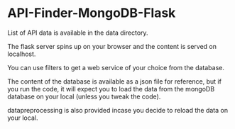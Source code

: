 # API-Finder-MongoDB-Flask

List of API data is available in the data directory.


The flask server spins up on your browser and the content is served on localhost.


You can use filters to get a web service of your choice from the database.


The content of the database is available as a json file for reference, but if you run the code, it will expect you to load the data from the mongoDB database on your local (unless you tweak the code).

datapreprocessing is also provided incase you decide to reload the data on your local.
